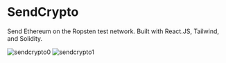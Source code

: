 # SendCrypto
Send Ethereum on the Ropsten test network. Built with React.JS, Tailwind, and Solidity. 


![sendcrypto0](https://user-images.githubusercontent.com/25331809/151646683-4e01165f-b5dd-4595-810e-5ee6bc770319.PNG)
![sendcrypto1](https://user-images.githubusercontent.com/25331809/151646686-d589f3b9-ca04-4466-a258-a61c9552759d.PNG)

